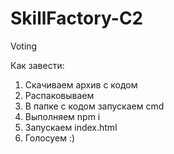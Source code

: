 # SkillFactory-C2
Voting

Как завести:
1. Скачиваем архив с кодом
2. Распаковываем
3. В папке с кодом запускаем cmd
4. Выполняем npm i
5. Запускаем index.html
6. Голосуем :)
